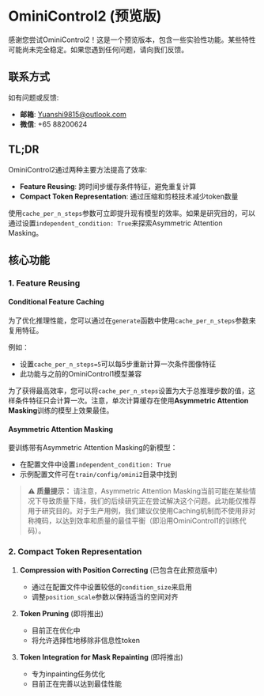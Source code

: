 # OminiControl2 (预览版)

感谢您尝试OminiControl2！这是一个预览版本，包含一些实验性功能。某些特性可能尚未完全稳定。如果您遇到任何问题，请向我们反馈。

## 联系方式

如有问题或反馈:
- **邮箱**: Yuanshi9815@outlook.com
- **微信**: +65 88200624

## TL;DR
OminiControl2通过两种主要方法提高了效率:
- **Feature Reusing**: 跨时间步缓存条件特征，避免重复计算
- **Compact Token Representation**: 通过压缩和剪枝技术减少token数量

使用`cache_per_n_steps`参数可立即提升现有模型的效率。如果是研究目的，可以通过设置`independent_condition: True`来探索Asymmetric Attention Masking。

## 核心功能

### 1. Feature Reusing
#### Conditional Feature Caching
为了优化推理性能，您可以通过在`generate`函数中使用`cache_per_n_steps`参数来复用特征。

例如：
- 设置`cache_per_n_steps=5`可以每5步重新计算一次条件图像特征
- 此功能与之前的OminiControl1模型兼容

为了获得最高效率，您可以将`cache_per_n_steps`设置为大于总推理步数的值，这样条件特征只会计算一次。注意，单次计算缓存在使用**Asymmetric Attention Masking**训练的模型上效果最佳。

#### Asymmetric Attention Masking
要训练带有Asymmetric Attention Masking的新模型：
- 在配置文件中设置`independent_condition: True`
- 示例配置文件可在`train/config/omini2`目录中找到

> **⚠️ 质量提示：** 请注意，Asymmetric Attention Masking当前可能在某些情况下导致质量下降，我们的后续研究正在尝试解决这个问题。此功能仅推荐用于研究目的。对于生产用例，我们建议仅使用Caching机制而不使用非对称掩码，以达到效率和质量的最佳平衡（即沿用OminiControl1的训练代码）。

### 2. Compact Token Representation

1. **Compression with Position Correcting** (已包含在此预览版中)
   - 通过在配置文件中设置较低的`condition_size`来启用
   - 调整`position_scale`参数以保持适当的空间对齐

2. **Token Pruning** (即将推出)
   - 目前正在优化中
   - 将允许选择性地移除非信息性token

3. **Token Integration for Mask Repainting** (即将推出)
   - 专为inpainting任务优化
   - 目前正在完善以达到最佳性能
